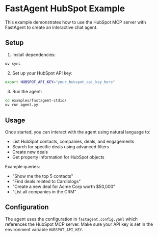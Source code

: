# FastAgent HubSpot Example

This example demonstrates how to use the HubSpot MCP server with FastAgent to create an interactive chat agent.

## Setup

1. Install dependencies:
```bash
uv sync
```

2. Set up your HubSpot API key:
```bash
export HUBSPOT_API_KEY="your_hubspot_api_key_here"
```

3. Run the agent:
```bash
cd examples/fastagent-stdio/
uv run agent.py
```

## Usage

Once started, you can interact with the agent using natural language to:

- List HubSpot contacts, companies, deals, and engagements
- Search for specific deals using advanced filters
- Create new deals
- Get property information for HubSpot objects

Example queries:
- "Show me the top 5 contacts"
- "Find deals related to Cardiologs"
- "Create a new deal for Acme Corp worth $50,000"
- "List all companies in the CRM"

## Configuration

The agent uses the configuration in `fastagent.config.yaml` which references the HubSpot MCP server. Make sure your API key is set in the environment variable `HUBSPOT_API_KEY`. 